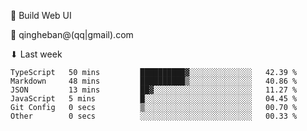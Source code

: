 🧙 Build Web UI

📧 qingheban@(qq|gmail).com

⬇ Last week

<!--START_SECTION:waka-->

```text
TypeScript   50 mins         ██████████▓░░░░░░░░░░░░░░   42.39 %
Markdown     48 mins         ██████████▒░░░░░░░░░░░░░░   40.86 %
JSON         13 mins         ██▓░░░░░░░░░░░░░░░░░░░░░░   11.27 %
JavaScript   5 mins          █░░░░░░░░░░░░░░░░░░░░░░░░   04.45 %
Git Config   0 secs          ▒░░░░░░░░░░░░░░░░░░░░░░░░   00.70 %
Other        0 secs          ░░░░░░░░░░░░░░░░░░░░░░░░░   00.33 %
```

<!--END_SECTION:waka-->

<!--
**banqinghe/banqinghe** is a ✨ _special_ ✨ repository because its `README.md` (this file) appears on your GitHub profile.

Here are some ideas to get you started:

- 🔭 I’m currently working on ...
- 🌱 I’m currently learning ...
- 👯 I’m looking to collaborate on ...
- 🤔 I’m looking for help with ...
- 💬 Ask me about ...
- 📫 How to reach me: ...
- 😄 Pronouns: ...
- ⚡ Fun fact: ...
-->
